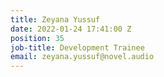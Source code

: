 ```yaml
---
title: Zeyana Yussuf
date: 2022-01-24 17:41:00 Z
position: 35
job-title: Development Trainee
email: zeyana.yussuf@novel.audio
---
```


